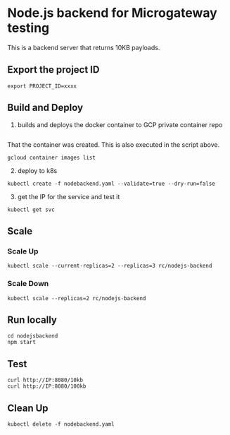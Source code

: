 # Node.js backend for Microgateway testing
This is a backend server that returns 10KB payloads.

## Export the project ID
```
export PROJECT_ID=xxxx
```


## Build and Deploy

1. builds and deploys the docker container to GCP private container repo
```./dockerbuildk8s.sh
```

That the container was created. This is also executed in the script above.
```
gcloud container images list
```

2.  deploy to k8s
```
kubectl create -f nodebackend.yaml --validate=true --dry-run=false
```

3. get the IP for the service and test it

```
kubectl get svc
```

## Scale

### Scale Up
```
kubectl scale --current-replicas=2 --replicas=3 rc/nodejs-backend
```

### Scale Down
```
kubectl scale --replicas=2 rc/nodejs-backend
```

## Run locally

```
cd nodejsbackend
npm start
```


## Test
```
curl http://IP:8080/10kb
curl http://IP:8080/100kb
```


## Clean Up
```
kubectl delete -f nodebackend.yaml
```
